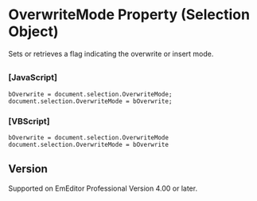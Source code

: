 # OverwriteMode Property (Selection Object)

Sets or retrieves a flag indicating the overwrite or insert mode.

## 

### \[JavaScript\]

```
bOverwrite = document.selection.OverwriteMode;
document.selection.OverwriteMode = bOverwrite;
```

### \[VBScript\]

```
bOverwrite = document.selection.OverwriteMode
document.selection.OverwriteMode = bOverwrite
```

## Version

Supported on EmEditor Professional Version 4.00 or later.
